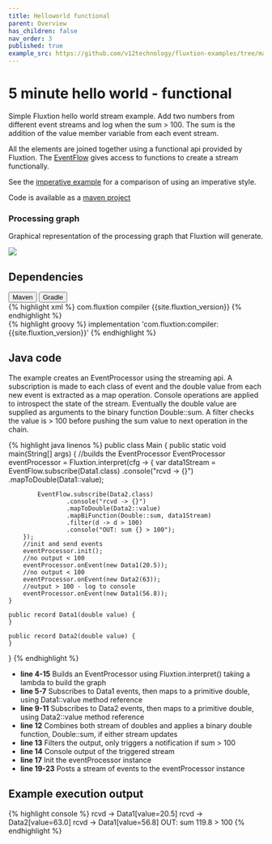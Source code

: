 ```yaml
---
title: Helloworld functional
parent: Overview
has_children: false
nav_order: 3
published: true
example_src: https://github.com/v12technology/fluxtion-examples/tree/main/functional-helloworld/src/main/java/com/fluxtion/example/functional/helloworld
---
```


# 5 minute hello world - functional

Simple Fluxtion hello world stream example. Add two numbers from different event streams and log when the sum > 100.
The sum is the addition of the value member variable from each event stream.

All the elements are joined together using a functional api provided by Fluxtion. The [EventFlow]({{site.fluxtion_src_compiler}}/builder/stream/EventFlow.java)
gives access to functions to create a stream functionally.

See the [imperative example](helloworld_imperative.html) for a comparison of using an imperative style.

Code is available as a [maven project]({{page.example_src}})

### Processing graph

Graphical representation of the processing graph that Fluxtion will generate.

![](../../images/helloworld_eventstream.png)

## Dependencies

<div class="tab">
  <button class="tablinks" onclick="openTab(event, 'Maven')" id="defaultOpen">Maven</button>
  <button class="tablinks" onclick="openTab(event, 'Gradle')">Gradle</button>
</div>
<div id="Maven" class="tabcontent">
<div markdown="1">
{% highlight xml %}
    <dependencies>
        <dependency>
            <groupId>com.fluxtion</groupId>
            <artifactId>compiler</artifactId>
            <version>{{site.fluxtion_version}}</version>
        </dependency>
    </dependencies>
{% endhighlight %}
</div>
</div>
<div id="Gradle" class="tabcontent">
<div markdown="1">
{% highlight groovy %}
implementation 'com.fluxtion:compiler:{{site.fluxtion_version}}'
{% endhighlight %}
</div>
</div>

## Java code

The example creates an EventProcessor using the streaming api. A subscription is made to
each class of event and the double value from each new event is extracted as a map operation.
Console operations are applied to introspect the state of the stream. Eventually the double value are supplied as
arguments to the binary function Double::sum. A filter checks the value is > 100 before pushing the sum value to 
next operation in the chain.


{% highlight java linenos %}
public class Main {
    public static void main(String[] args) {
        //builds the EventProcessor
        EventProcessor eventProcessor = Fluxtion.interpret(cfg -> {
            var data1Stream = EventFlow.subscribe(Data1.class)
                    .console("rcvd -> {}")
                    .mapToDouble(Data1::value);

            EventFlow.subscribe(Data2.class)
                    .console("rcvd -> {}")
                    .mapToDouble(Data2::value)
                    .mapBiFunction(Double::sum, data1Stream)
                    .filter(d -> d > 100)
                    .console("OUT: sum {} > 100");
        });
        //init and send events
        eventProcessor.init();
        //no output < 100
        eventProcessor.onEvent(new Data1(20.5));
        //no output < 100
        eventProcessor.onEvent(new Data2(63));
        //output > 100 - log to console
        eventProcessor.onEvent(new Data1(56.8));
    }

    public record Data1(double value) {
    }

    public record Data2(double value) {
    }
}
{% endhighlight %}

- **line 4-15** Builds an EventProcessor using Fluxtion.interpret() taking a lambda to build the graph
- **line 5-7** Subscribes to Data1 events, then maps to a primitive double, using Data1::value method reference
- **line 9-11** Subscribes to Data2 events, then maps to a primitive double, using Data2::value method reference
- **line 12** Combines both stream of doubles and applies a binary double function, Double::sum, if either stream updates
- **line 13** Filters the output, only triggers a notification if sum > 100
- **line 14** Console output of the triggered stream
- **line 17** Init the eventProcessor instance
- **line 19-23** Posts a stream of events to the eventProcessor instance

## Example execution output

{% highlight console %}
rcvd -> Data1[value=20.5]
rcvd -> Data2[value=63.0]
rcvd -> Data1[value=56.8]
OUT: sum 119.8 > 100
{% endhighlight %}


<script>
document.getElementById("defaultOpen").click();
</script>
